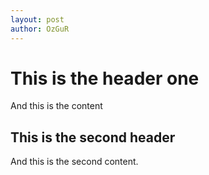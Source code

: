 ```yaml
---
layout: post
author: OzGuR
---
```


# This is the header one

And this is the content

## This is the second header
And this is the second content.